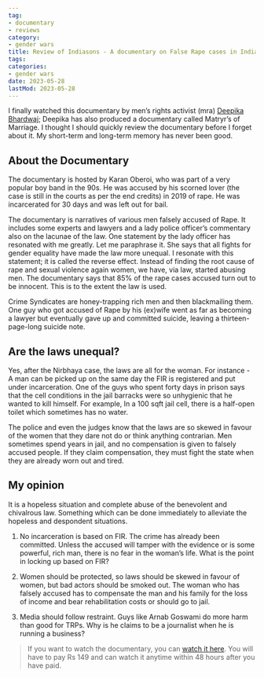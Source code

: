 ```yaml
---
tag:
- documentary
- reviews
category:
- gender wars
title: Review of Indiasons - A documentary on False Rape cases in India
tags:
categories:
- gender wars
date: 2023-05-28
lastMod: 2023-05-28
---
```

I finally watched this documentary by men’s rights activist (mra) [Deepika Bhardwaj](https://twitter.com/DeepikaBhardwaj); Deepika has also produced a documentary called Matryr’s of Marriage. I thought I should quickly review the documentary before I forget about it. My short-term and long-term memory has never been good.

## About the Documentary

The documentary is hosted by Karan Oberoi, who was part of a very popular boy band in the 90s. He was accused by his scorned lover (the case is still in the courts as per the end credits) in 2019 of rape. He was incarcerated for 30 days and was left out for bail.

The documentary is narratives of various men falsely accused of Rape. It includes some experts and lawyers and a lady police officer’s commentary also on the lacunae of the law. One statement by the lady officer has resonated with me greatly. Let me paraphrase it. She says that all fights for gender equality have made the law more unequal. I resonate with this statement; it is called the reverse effect. Instead of finding the root cause of rape and sexual violence again women, we have, via law, started abusing men. The documentary says that 85% of the rape cases accused turn out to be innocent. This is to the extent the law is used.

Crime Syndicates are honey-trapping rich men and then blackmailing them. One guy who got accused of Rape by his (ex)wife went as far as becoming a lawyer but eventually gave up and committed suicide, leaving a thirteen-page-long suicide note.

## Are the laws unequal?

Yes, after the Nirbhaya case, the laws are all for the woman. For instance - A man can be picked up on the same day the FIR is registered and put under incarceration. One of the guys who spent forty days in prison says that the cell conditions in the jail barracks were so unhygienic that he wanted to kill himself. For example, In a 100 sqft jail cell, there is a half-open toilet which sometimes has no water.

The police and even the judges know that the laws are so skewed in favour of the women that they dare not do or think anything contrarian. Men sometimes spend years in jail, and no compensation is given to falsely accused people. If they claim compensation, they must fight the state when they are already worn out and tired.

## My opinion

It is a hopeless situation and complete abuse of the benevolent and chivalrous law. Something which can be done immediately to alleviate the hopeless and despondent situations.

1.  No incarceration is based on FIR. The crime has already been committed. Unless the accused will tamper with the evidence or is some powerful, rich man, there is no fear in the woman’s life. What is the point in locking up based on FIR?
  
2.  Women should be protected, so laws should be skewed in favour of women, but bad actors should be smoked out. The woman who has falsely accused has to compensate the man and his family for the loss of income and bear rehabilitation costs or should go to jail.
  
3.  Media should follow restraint. Guys like Arnab Goswami do more harm than good for TRPs. Why is he claims to be a journalist when he is running a business?
  

> If you want to watch the documentary, you can [watch it here](https://www.indiassons.com/). You will have to pay Rs 149 and can watch it anytime within 48 hours after you have paid.
